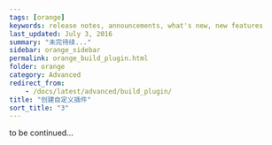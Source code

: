 ```yaml
---
tags: [orange]
keywords: release notes, announcements, what's new, new features
last_updated: July 3, 2016
summary: "未完待续..."
sidebar: orange_sidebar
permalink: orange_build_plugin.html
folder: orange
category: Advanced
redirect_from:
    - /docs/latest/advanced/build_plugin/
title: "创建自定义插件"
sort_title: "3"
---
```


to be continued...


